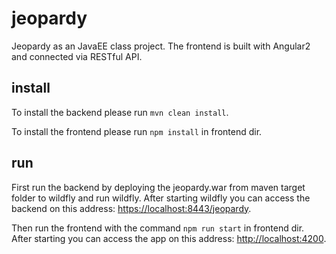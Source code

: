 # jeopardy
Jeopardy as an JavaEE class project. The frontend is built with Angular2 and 
connected via RESTful API.

## install
To install the backend please run `mvn clean install`.

To install the frontend please run `npm install` in frontend dir.

## run
First run the backend by deploying the jeopardy.war from maven target folder 
to wildfly and run wildfly. After starting wildfly you can access the backend 
on this address: [https://localhost:8443/jeopardy](https://localhost:8443/jeopardy).

Then run the frontend with the command `npm run start` in frontend dir. After starting 
you can access the app on this address: [http://localhost:4200](http://localhost:4200).   